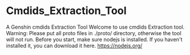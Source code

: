 # Cmdids_Extraction_Tool
A Genshin cmdids Extraction Tool
Welcome to use cmdids Extraction tool.
Warning: Please put all proto files in ./proto/ directory, otherwise the tool will not run.
Before you start, make sure nodejs is installed. If you haven't installed it, you can download it here. https://nodejs.org/
